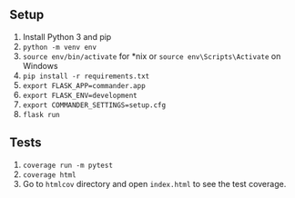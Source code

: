 ## Setup
1. Install Python 3 and pip
2. `python -m venv env`
3. `source env/bin/activate` for *nix or `source env\Scripts\Activate` on Windows
4. `pip install -r requirements.txt`
5. `export FLASK_APP=commander.app`
6. `export FLASK_ENV=development`
7. `export COMMANDER_SETTINGS=setup.cfg`
8. `flask run`

## Tests
1. `coverage run -m pytest`
2. `coverage html`
3. Go to `htmlcov` directory and open `index.html` to see the test coverage.
